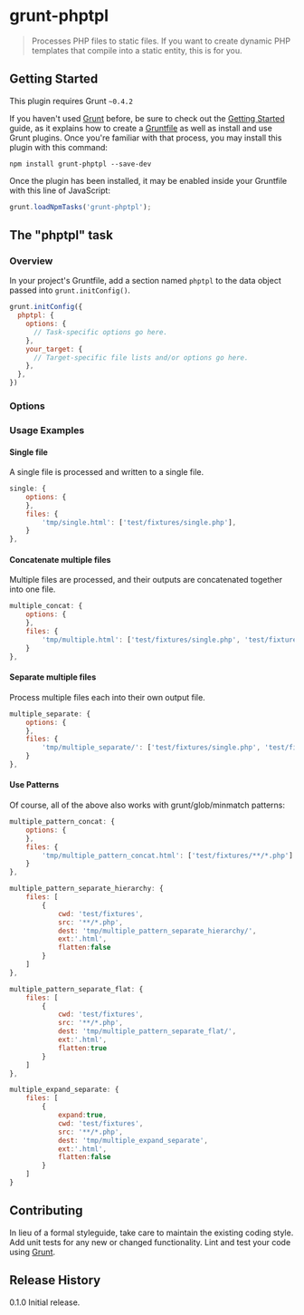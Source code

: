 # grunt-phptpl

>Processes PHP files to static files.  If you want to create dynamic PHP templates that compile into a static entity, this is for you.

## Getting Started
This plugin requires Grunt `~0.4.2`

If you haven't used [Grunt](http://gruntjs.com/) before, be sure to check out the [Getting Started](http://gruntjs.com/getting-started) guide, as it explains how to create a [Gruntfile](http://gruntjs.com/sample-gruntfile) as well as install and use Grunt plugins. Once you're familiar with that process, you may install this plugin with this command:

```shell
npm install grunt-phptpl --save-dev
```

Once the plugin has been installed, it may be enabled inside your Gruntfile with this line of JavaScript:

```js
grunt.loadNpmTasks('grunt-phptpl');
```

## The "phptpl" task

### Overview
In your project's Gruntfile, add a section named `phptpl` to the data object passed into `grunt.initConfig()`.

```js
grunt.initConfig({
  phptpl: {
    options: {
      // Task-specific options go here.
    },
    your_target: {
      // Target-specific file lists and/or options go here.
    },
  },
})
```

### Options

### Usage Examples

#### Single file
A single file is processed and written to a single file.

```js
single: {
	options: {
	},
	files: {
		'tmp/single.html': ['test/fixtures/single.php'],
	}
},
```

#### Concatenate multiple files
Multiple files are processed, and their outputs are concatenated together into one file.

```js
multiple_concat: {
	options: {
	},
	files: {
		'tmp/multiple.html': ['test/fixtures/single.php', 'test/fixtures/single2.php']
	}
},
```

#### Separate multiple files
Process multiple files each into their own output file.
```js
multiple_separate: {
	options: {
	},
	files: {
		'tmp/multiple_separate/': ['test/fixtures/single.php', 'test/fixtures/single2.php']
	}
},
```

#### Use Patterns
Of course, all of the above also works with grunt/glob/minmatch patterns:

```js
multiple_pattern_concat: {
	options: {
	},
	files: {
		'tmp/multiple_pattern_concat.html': ['test/fixtures/**/*.php']
	}
},
```

```js
multiple_pattern_separate_hierarchy: {
	files: [
		{
			cwd: 'test/fixtures',
			src: '**/*.php',
			dest: 'tmp/multiple_pattern_separate_hierarchy/',
			ext:'.html',
			flatten:false
		}
	]
},
```

```js
multiple_pattern_separate_flat: {
	files: [
		{
			cwd: 'test/fixtures',
			src: '**/*.php',
			dest: 'tmp/multiple_pattern_separate_flat/',
			ext:'.html',
			flatten:true
		}
	]
},
```

```js
multiple_expand_separate: {
	files: [
		{
			expand:true,
			cwd: 'test/fixtures',
			src: '**/*.php',
			dest: 'tmp/multiple_expand_separate',
			ext:'.html',
			flatten:false
		}
	]
}
```

## Contributing
In lieu of a formal styleguide, take care to maintain the existing coding style. Add unit tests for any new or changed functionality. Lint and test your code using [Grunt](http://gruntjs.com/).

## Release History
0.1.0 Initial release.
